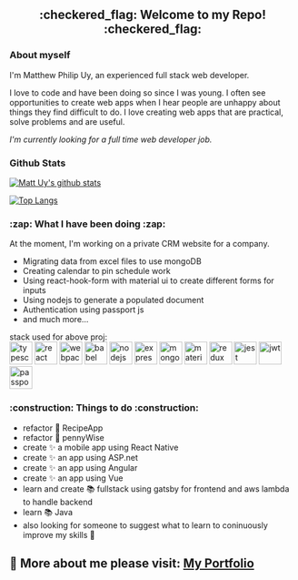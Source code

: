 <h2 align="center">:checkered_flag: Welcome to my Repo! :checkered_flag:</h2>

<h3 > About myself </h3>

I'm Matthew Philip Uy, an experienced full stack web developer.

I love to code and have been doing so since I was young. I often see opportunities to create web apps when I hear people are unhappy about things they find difficult to do. I love creating web apps that are practical, solve problems and are useful.

_I'm currently looking for a full time web developer job._

<h3 > Github Stats </h3>

[![Matt Uy's github stats](https://github-readme-stats.vercel.app/api?username=malyz01&show_icons=true&theme=merko&count_private=true)](https://github.com/malyz01)

[![Top Langs](https://github-readme-stats.vercel.app/api/top-langs/?username=malyz01&langs_count=8&layout=compact&theme=merko)](https://github.com/malyz01)

<h3 > :zap: What I have been doing :zap: </h3>

At the moment, I'm working on a private CRM website for a company. 
- Migrating data from excel files to use mongoDB
- Creating calendar to pin schedule work
- Using react-hook-form with material ui to create different forms for inputs
- Using nodejs to generate a populated document
- Authentication using passport js
- and much more...

stack used for above proj:
<br />
<img  alt="typescript" width="40px" src="https://res.cloudinary.com/malyz/image/upload/v1604544269/web%20tech%20images/typescript.png" />
<img  alt="react" width="40px" src="https://res.cloudinary.com/malyz/image/upload/v1604544261/web%20tech%20images/react.png" />
<img  alt="webpack" width="40px" src="https://res.cloudinary.com/malyz/image/upload/v1604544261/web%20tech%20images/webpack.png" />
<img  alt="babel" width="40px" src="https://res.cloudinary.com/malyz/image/upload/v1604544262/web%20tech%20images/babel.png" />
<img  alt="nodejs" width="40px" src="https://res.cloudinary.com/malyz/image/upload/v1604544261/web%20tech%20images/node.png" />
<img  alt="express" width="40px" src="https://res.cloudinary.com/malyz/image/upload/v1604544262/web%20tech%20images/express.png" />
<img  alt="mongoDB" width="40px" src="https://res.cloudinary.com/malyz/image/upload/v1604544274/web%20tech%20images/mongodb.png" />
<img  alt="material ui" width="40px" src="https://res.cloudinary.com/malyz/image/upload/v1604544261/web%20tech%20images/material.ui.png" />
<img  alt="redux" width="40px" src="https://res.cloudinary.com/malyz/image/upload/v1604544261/web%20tech%20images/redux.png" />
<img  alt="jest" width="40px" src="https://res.cloudinary.com/malyz/image/upload/v1604544262/web%20tech%20images/jest.png" />
<img  alt="jwt" width="40px" src="https://res.cloudinary.com/malyz/image/upload/v1604544262/web%20tech%20images/jwt.png" />
<img  alt="passport" width="40px" src="https://res.cloudinary.com/malyz/image/upload/v1604544261/web%20tech%20images/passport.png" />

<h3 > :construction: Things to do :construction: </h3>

 - refactor :hammer: RecipeApp  
 - refactor :hammer: pennyWise
 - create :sparkles: a mobile app using React Native
 - create :sparkles: an app using ASP.net
 - create :sparkles: an app using Angular
 - create :sparkles: an app using Vue
 - learn and create :books: fullstack using gatsby for frontend and aws lambda to handle backend
 - learn :books: Java
 - also looking for someone to suggest what to learn to coninuously improve my skills :rocket:

## :pencil: More about me please visit: [My Portfolio](https://portfolio.malyz.com/)
